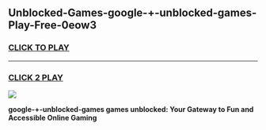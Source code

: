 
## Unblocked-Games-google-+-unblocked-games-Play-Free-0eow3
<h3>
<a href="https://premium76.site?title=google-+-unblocked-games&ref=10A">CLICK TO PLAY</a></h3>
<hr>

<h3>
<a href="https://premium76.site?title=google-+-unblocked-games&ref=10A">CLICK 2 PLAY</a>
  
</h3>

<a href="https://premium76.site?title=google-+-unblocked-games&ref=10A"><img src="https://clearcache.store/games.png"></a>


**google-+-unblocked-games games unblocked: Your Gateway to Fun and Accessible Online Gaming**
